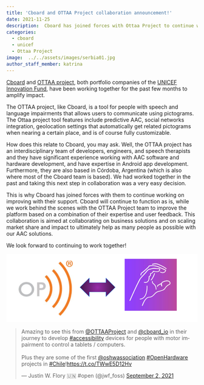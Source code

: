```yaml
---
title: 'Cboard and OTTAA Project collaboration announcement!' 
date: 2021-11-25
description:  Cboard has joined forces with Ottaa Project to continue working on improving communication of people with disabilities 
categories:
  - cboard
  - unicef
  - Ottaa Project
image:  ../../assets/images/serbia01.jpg
author_staff_member: katrina
---
```

[Cboard](https://www.cboard.io/) and [OTTAA project](https://www.ottaaproject.com/), both portfolio companies of the [UNICEF Innovation Fund](https://www.unicef.org/innovation/stories/giving-every-child-voice-aac-technology), have been working together for the past few months to amplify impact. 

The OTTAA project, like Cboard, is a tool for people with speech and language impairments that allows users to communicate using pictograms. The Ottaa project tool features include predictive AAC, social networks integration, geolocation settings that automatically get related pictograms when nearing a certain place, and is of course fully customizable. 

How does this relate to Cboard, you may ask. Well, the OTTAA project has an interdisciplinary team of developers, engineers, and speech therapists and they have significant experience working with AAC software and hardware development, and have expertise in Android app development. Furthermore, they are also based in Córdoba, Argentina (which is also where most of the Cboard team is based). We had worked together in the past and taking this next step in collaboration was a very easy decision. 

This is why Cboard has joined forces with them to continue working on improving with their support. Cboard will continue to function as is, while we work behind the scenes with the OTTAA Project team to improve the platform based on a combination of their expertise and user feedback. This collaboration is aimed at collaborating on business solutions and on scaling market share and impact to ultimately help as many people as possible with our AAC solutions. 

We look forward to continuing to work together!

![Joined Forces]( ../../assets/images/joined-forces.png)

<blockquote class="twitter-tweet"><p lang="en" dir="ltr">Amazing to see this from <a href="https://twitter.com/OTTAAProject?ref_src=twsrc%5Etfw">@OTTAAProject</a> and <a href="https://twitter.com/cboard_io?ref_src=twsrc%5Etfw">@cboard_io</a> in their journey to develop <a href="https://twitter.com/hashtag/accessibility?src=hash&amp;ref_src=twsrc%5Etfw">#accessibility</a> devices for people with motor impairment to control a tablets / computers.<br><br>Plus they are some of the first <a href="https://twitter.com/oshwassociation?ref_src=twsrc%5Etfw">@oshwassociation</a> <a href="https://twitter.com/hashtag/OpenHardware?src=hash&amp;ref_src=twsrc%5Etfw">#OpenHardware</a> projects in <a href="https://twitter.com/hashtag/Chile?src=hash&amp;ref_src=twsrc%5Etfw">#Chile</a>!<a href="https://t.co/TWwE5D12Hv">https://t.co/TWwE5D12Hv</a></p>&mdash; Justin W. Flory 🇺🇳 #open (@jwf_foss) <a href="https://twitter.com/jwf_foss/status/1433355620619636736?ref_src=twsrc%5Etfw">September 2, 2021</a></blockquote> <script async src="https://platform.twitter.com/widgets.js" charset="utf-8"></script>

